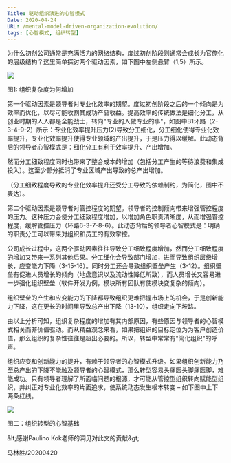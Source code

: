 ```yaml
---
Title: 驱动组织演进的心智模式
Date: 2020-04-24
URL: /mental-model-driven-organization-evolution/
tags: [心智模式, 组织转型]
---
```

为什么初创公司通常是充满活力的网络结构，度过初创阶段则通常会成长为官僚化的层级结构？这里简单探讨两个驱动因素，如下图中左侧悬臂（1,5）所示。

![](/images/RackMultipart20200423-4-1jvodgu_html_359749a7c5db5806.png)

图1: 组织复杂度为何增加

第一个驱动因素是领导者对专业化效率的期望。度过初创阶段之后的一个倾向是为效率而优化，以尽可能收割其成功产品收益。提高效率的传统做法是细化分工，从创业时期的人人都是全能战士，转向&quot;专业的人做专业的事&quot;，如图中B1环路（2-3-4-9-2）所示：专业化效率提升压力(2)导致分工细化，分工细化使得专业化效率提升，专业化效率提升使得专业领域的产出提升，于是压力得以缓解。此动态背后的领导者心智模式是：细化分工有利于效率提升、产出增加。

然而分工细致程度同时也带来了整合成本的增加（包括分工产生的等待浪费和集成投入）。这至少部分抵消了专业区域产出导致的总产出增加。

（分工细致程度导致的专业化效率提升还受分工导致的依赖制约，为简化，图中不表达）。

第二个驱动因素是领导者对管控程度的期望。领导者的控制倾向带来增强管控程度的压力。这种压力会使分工细致程度增加，以增加角色职责清晰度，从而增强管控程度，缓解管控压力（环路6-3-7-8-6）。此动态背后的领导者心智模式是：明确的职责分工可以带来对组织和员工的有效掌控。

公司成长过程中，这两个驱动因素往往导致分工细致程度增加，然而分工细致程度的增加又带来一系列其他后果。分工细化会导致部门增加，进而导致组织层级增长，应变能力下降（3-15-16）。同时分工还会导致组织壁垒产生（3-12）。组织壁垒有促进人员增长的倾向（地盘意识以及流动性降低所致），而人员增长又容易进一步强化组织壁垒（软件开发为例，模块所有团队有使模块变复杂的倾向）。

组织壁垒的产生和应变能力的下降都导致组织更难把握市场上的机会，于是创新能力下降，这在更长的时间里导致总产出下降（13-10），组织走向下坡路。

由以上分析可知，组织复杂程度的增加有其内部原因，有些原因与领导者的心智模式相关而非价值驱动。而从精益观念来看，如果把组织的目标定位为为客户创造价值，那么组织的复杂性往往是超出必要的。所以，转型中常常有&quot;简化组织&quot;的呼声。

组织应变和创新能力的提升，有赖于领导者的心智模式升级。如果组织创新能力乃至总产出的下降不能触及领导者的心智模式，那么转型容易头痛医头脚痛医脚，难能成功。只有领导者理解了所面临问题的根源，才可能从管控型组织转向赋能型组织，并纠正对专业化效率的片面追求，使系统动态发生根本转变 – 如下图中上下两条红线。

![](/images/RackMultipart20200423-4-1jvodgu_html_d61e51cc675182c8.png)

图二：组织转型的心智基础

\&lt;感谢Paulino Kok老师的洞见对此文的贡献\&gt;

马林胜/20200420